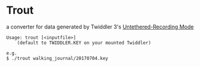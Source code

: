 # Trout

a converter for data generated by Twiddler 3's [Untethered-Recording Mode](http://forum.tekgear.com/t/untethered-chording/26/25)

```Shell
Usage: trout [<inputfile>]
    (default to TWIDDLER.KEY on your mounted Twiddler)
    
e.g.  
$ ./trout walking_journal/20170704.key

```
